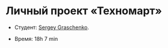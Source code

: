 # Личный проект «Техномарт»

* Студент: [Sergey Graschenko](https://up.htmlacademy.ru/htmlcss/34/user/1404645).

* Время: 18h 7 min
